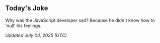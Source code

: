 ## Today's Joke
Why was the JavaScript developer sad? Because he didn't know how to 'null' his feelings.

*Updated July 04, 2025 (UTC)*
